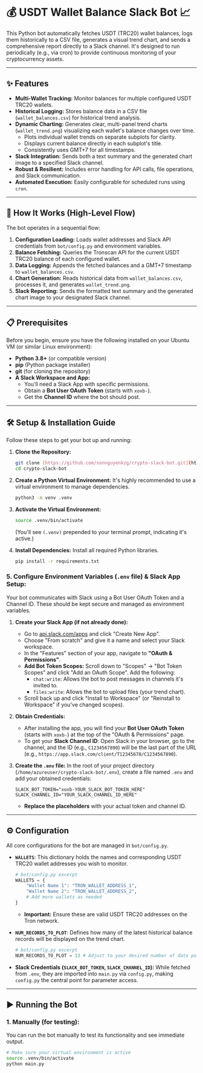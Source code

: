 # 💰 USDT Wallet Balance Slack Bot 📈

This Python bot automatically fetches USDT (TRC20) wallet balances, logs them historically to a CSV file, generates a visual trend chart, and sends a comprehensive report directly to a Slack channel. It's designed to run periodically (e.g., via cron) to provide continuous monitoring of your cryptocurrency assets.

---

## ✨ Features

* **Multi-Wallet Tracking:** Monitor balances for multiple configured USDT TRC20 wallets.
* **Historical Logging:** Stores balance data in a CSV file (`wallet_balances.csv`) for historical trend analysis.
* **Dynamic Charting:** Generates clear, multi-panel trend charts (`wallet_trend.png`) visualizing each wallet's balance changes over time.
    * Plots individual wallet trends on separate subplots for clarity.
    * Displays current balance directly in each subplot's title.
    * Consistently uses GMT+7 for all timestamps.
* **Slack Integration:** Sends both a text summary and the generated chart image to a specified Slack channel.
* **Robust & Resilient:** Includes error handling for API calls, file operations, and Slack communication.
* **Automated Execution:** Easily configurable for scheduled runs using `cron`.

---

## 🚀 How It Works (High-Level Flow)

The bot operates in a sequential flow:

1.  **Configuration Loading:** Loads wallet addresses and Slack API credentials from `bot/config.py` and environment variables.
2.  **Balance Fetching:** Queries the Tronscan API for the current USDT TRC20 balance of each configured wallet.
3.  **Data Logging:** Appends the fetched balances and a GMT+7 timestamp to `wallet_balances.csv`.
4.  **Chart Generation:** Reads historical data from `wallet_balances.csv`, processes it, and generates `wallet_trend.png`.
5.  **Slack Reporting:** Sends the formatted text summary and the generated chart image to your designated Slack channel.

---

## 📋 Prerequisites

Before you begin, ensure you have the following installed on your Ubuntu VM (or similar Linux environment):

* **Python 3.8+** (or compatible version)
* **pip** (Python package installer)
* **git** (for cloning the repository)
* **A Slack Workspace and App:**
    * You'll need a Slack App with specific permissions.
    * Obtain a **Bot User OAuth Token** (starts with `xoxb-`).
    * Get the **Channel ID** where the bot should post.

---

## 🛠️ Setup & Installation Guide

Follow these steps to get your bot up and running:

1.  **Clone the Repository:**
    ```bash
    git clone [https://github.com/sonnguyenkzg/crypto-slack-bot.git](https://github.com/sonnguyenkzg/crypto-slack-bot.git)
    cd crypto-slack-bot
    ```

2.  **Create a Python Virtual Environment:**
    It's highly recommended to use a virtual environment to manage dependencies.
    ```bash
    python3 -m venv .venv
    ```

3.  **Activate the Virtual Environment:**
    ```bash
    source .venv/bin/activate
    ```
    (You'll see `(.venv)` prepended to your terminal prompt, indicating it's active.)

4.  **Install Dependencies:**
    Install all required Python libraries.
    ```bash
    pip install -r requirements.txt
    ```

### **5. Configure Environment Variables (`.env` file) & Slack App Setup:**

Your bot communicates with Slack using a Bot User OAuth Token and a Channel ID. These should be kept secure and managed as environment variables.

1.  **Create your Slack App (if not already done):**
    * Go to [api.slack.com/apps](https://api.slack.com/apps) and click "Create New App".
    * Choose "From scratch" and give it a name and select your Slack workspace.
    * In the "Features" section of your app, navigate to **"OAuth & Permissions"**.
    * **Add Bot Token Scopes:** Scroll down to "Scopes" -> "Bot Token Scopes" and click "Add an OAuth Scope". Add the following:
        * `chat:write`: Allows the bot to post messages in channels it's invited to.
        * `files:write`: Allows the bot to upload files (your trend chart).
    * Scroll back up and click "Install to Workspace" (or "Reinstall to Workspace" if you've changed scopes).

2.  **Obtain Credentials:**
    * After installing the app, you will find your **Bot User OAuth Token** (starts with `xoxb-`) at the top of the "OAuth & Permissions" page.
    * To get your **Slack Channel ID**: Open Slack in your browser, go to the channel, and the ID (e.g., `C1234567890`) will be the last part of the URL (e.g., `https://app.slack.com/client/T12345678/C1234567890`).

3.  **Create the `.env` file:**
    In the root of your project directory (`/home/azureuser/crypto-slack-bot/.env`), create a file named `.env` and add your obtained credentials:
    ```dotenv
    SLACK_BOT_TOKEN="xoxb-YOUR_SLACK_BOT_TOKEN_HERE"
    SLACK_CHANNEL_ID="YOUR_SLACK_CHANNEL_ID_HERE"
    ```
    * **Replace the placeholders** with your actual token and channel ID.

---

## ⚙️ Configuration

All core configurations for the bot are managed in `bot/config.py`.

* **`WALLETS`**: This dictionary holds the names and corresponding USDT TRC20 wallet addresses you wish to monitor.
    ```python
    # bot/config.py excerpt
    WALLETS = {
        "Wallet Name 1": "TRON_WALLET_ADDRESS_1",
        "Wallet Name 2": "TRON_WALLET_ADDRESS_2",
        # Add more wallets as needed
    }
    ```
    * **Important:** Ensure these are valid USDT TRC20 addresses on the Tron network.

* **`NUM_RECORDS_TO_PLOT`**: Defines how many of the latest historical balance records will be displayed on the trend chart.
    ```python
    # bot/config.py excerpt
    NUM_RECORDS_TO_PLOT = 13 # Adjust to your desired number of data points
    ```

* **Slack Credentials (`SLACK_BOT_TOKEN`, `SLACK_CHANNEL_ID`):** While fetched from `.env`, they are imported into `main.py` via `config.py`, making `config.py` the central point for parameter access.

---

## ▶️ Running the Bot

### **1. Manually (for testing):**

You can run the bot manually to test its functionality and see immediate output.

```bash
# Make sure your virtual environment is active
source .venv/bin/activate
python main.py